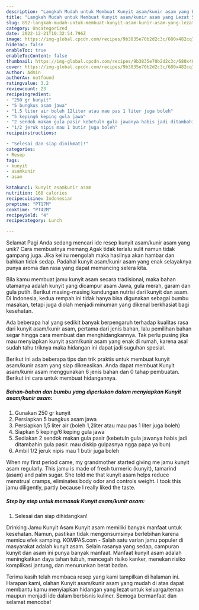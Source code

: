 ```yaml
---
description: "Langkah Mudah untuk Membuat Kunyit asam/kunir asam yang Lezat Sekali, Lezat"
title: "Langkah Mudah untuk Membuat Kunyit asam/kunir asam yang Lezat Sekali, Lezat"
slug: 892-langkah-mudah-untuk-membuat-kunyit-asam-kunir-asam-yang-lezat-sekali-lezat
category: Uncategorized
date: 2022-12-21T10:32:54.796Z
image: https://img-global.cpcdn.com/recipes/9b3835e70b2d2c3c/680x482cq70/kunyit-asamkunir-asam-foto-resep-utama.jpg
hideToc: false
enableToc: true
enableTocContent: false
thumbnail: https://img-global.cpcdn.com/recipes/9b3835e70b2d2c3c/680x482cq70/kunyit-asamkunir-asam-foto-resep-utama.jpg
cover: https://img-global.cpcdn.com/recipes/9b3835e70b2d2c3c/680x482cq70/kunyit-asamkunir-asam-foto-resep-utama.jpg
author: Admin
authorAv: notfound
ratingvalue: 3.2
reviewcount: 23
recipeingredient:
- "250 gr kunyit"
- "5 bungkus asam jawa"
- "1,5 liter air boleh 12liter atau mau pas 1 liter juga boleh"
- "5 keping6 keping gula jawa"
- "2 sendok makan gula pasir kebetuln gula jawanya habis jadi ditambahin gula pasir mau diskip gulpasnya ngga papa ya bun"
- "1/2 jeruk nipis mau 1 butir juga boleh"
recipeinstructions:

- "Selesai dan siap dinikmati!"
categories:
- Resep
tags:
- kunyit
- asamkunir
- asam

katakunci: kunyit asamkunir asam 
nutrition: 160 calories
recipecuisine: Indonesian
preptime: "PT17M"
cooktime: "PT42M"
recipeyield: "4"
recipecategory: Lunch

---
```



Selamat Pagi Anda sedang mencari ide resep kunyit asam/kunir asam yang unik? Cara membuatnya memang Agak tidak terlalu sulit namun tidak gampang juga. Jika keliru mengolah maka hasilnya akan hambar dan bahkan tidak sedap. Padahal kunyit asam/kunir asam yang enak selayaknya punya aroma dan rasa yang dapat memancing selera kita.


Bila kamu membuat jamu kunyit asam secara tradisional, maka bahan utamanya adalah kunyit yang dicampur asam Jawa, gula merah, garam dan gula putih. Berikut masing-masing kandungan nutrisi dari kunyit dan asam. Di Indonesia, kedua rempah ini tidak hanya bisa digunakan sebagai bumbu masakan, tetapi juga diolah menjadi minuman yang dikenal berkhasiat bagi kesehatan.

Ada beberapa hal yang sedikit banyak berpengaruh terhadap kualitas rasa dari kunyit asam/kunir asam, pertama dari jenis bahan, lalu pemilihan bahan segar hingga cara membuat dan menghidangkannya. Tak perlu pusing jika mau menyiapkan kunyit asam/kunir asam yang enak di rumah, karena asal sudah tahu triknya maka hidangan ini dapat jadi suguhan spesial.


Berikut ini ada beberapa tips dan trik praktis untuk membuat kunyit asam/kunir asam yang siap dikreasikan. Anda dapat membuat Kunyit asam/kunir asam menggunakan 6 jenis bahan dan 0 tahap pembuatan. Berikut ini cara untuk membuat hidangannya.

<!--inarticleads1-->

##### Bahan-bahan dan bumbu yang diperlukan dalam menyiapkan Kunyit asam/kunir asam:

1. Gunakan 250 gr kunyit
1. Persiapkan 5 bungkus asam jawa
1. Persiapkan 1,5 liter air (boleh 1,2liter atau mau pas 1 liter juga boleh)
1. Siapkan 5 keping/6 keping gula jawa
1. Sediakan 2 sendok makan gula pasir (kebetuln gula jawanya habis jadi ditambahin gula pasir. mau diskip gulpasnya ngga papa ya bun)
1. Ambil 1/2 jeruk nipis mau 1 butir juga boleh


When my first period came, my grandmother started giving me jamu kunyit asam regularly. This jamu is made of fresh turmeric (kunyit), tamarind (asam) and palm sugar. She told me that kunyit asam helps reduce menstrual cramps, eliminates body odor and controls weight. I took this jamu diligently, partly because I really liked the taste. 

<!--inarticleads2-->

##### Step by step untuk memasak Kunyit asam/kunir asam:


1. Selesai dan siap dihidangkan!

Drinking Jamu Kunyit Asam Kunyit asam memiliki banyak manfaat untuk kesehatan. Namun, pastikan tidak mengonsumsinya berlebihan karena memicu efek samping. KOMPAS.com - Salah satu varian jamu populer di masyarakat adalah kunyit asam. Selain rasanya yang sedap, campuran kunyit dan asam ini punya banyak manfaat. Manfaat kunyit asam adalah meningkatkan daya tahan tubuh, mencegah risiko kanker, menekan risiko komplikasi jantung, dan menurunkan berat badan. 

Terima kasih telah membaca resep yang kami tampilkan di halaman ini. Harapan kami, olahan Kunyit asam/kunir asam yang mudah di atas dapat membantu kamu menyiapkan hidangan yang lezat untuk keluarga/teman maupun menjadi ide dalam berbisnis kuliner. Semoga bermanfaat dan selamat mencoba!
